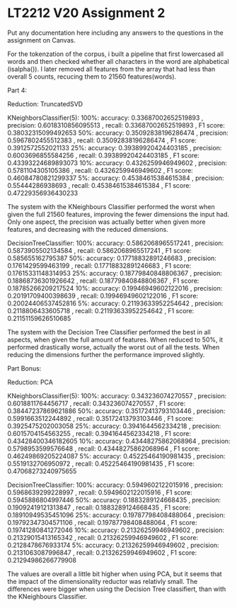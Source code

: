 # LT2212 V20 Assignment 2

Put any documentation here including any answers to the questions in the 
assignment on Canvas.

For the tokenzation of the corpus, i built a pipeline that first lowercased all words and then checked whether all characters in the word are alphabetical (isalpha()). I later removed all features from the array that had less than overall 5 counts, recucing them to 21560 features(words).

Part 4:

Reduction: TruncatedSVD

KNeighborsClassifier(5):
100%: accuracy:  0.33687002652519893 , precision:  0.6018310856095513 , recall:  0.33687002652519893 , F1 score:  0.38032315099492653
50%:  accuracy:  0.35092838196286474 , precision:  0.5967802455512383 , recall:  0.35092838196286474 , F1 score:  0.3912572552021133
25%:  accuracy:  0.39389920424403185 , precision:  0.6003696855584256 , recall:  0.39389920424403185 , F1 score:  0.43393224689893073
10%:  accuracy:  0.4326259946949602 , precision:  0.5781104305105386 , recall:  0.4326259946949602 , F1 score:  0.46084780821299337
5%:   accuracy:  0.45384615384615384 , precision:  0.55444286938693 , recall:  0.45384615384615384 , F1 score:  0.47229356936430233

The system with the KNeighbours Classifier performed the worst when given the full 21560 features, improving the fewer dimensions the input had. Only one aspect, the precision was actually better when given more features, and decreasing with the reduced dimensions.

DecisionTreeClassifier:
100%: accuracy:  0.5862068965517241 , precision:  0.5873905502134584 , recall:  0.5862068965517241 , F1 score:  0.585655162795387
50%:  accuracy:  0.17718832891246683 , precision:  0.1761429599463199 , recall:  0.17718832891246683 , F1 score:  0.17615331148314953
25%:  accuracy:  0.18779840848806367 , precision:  0.18868736301926642 , recall:  0.18779840848806367 , F1 score:  0.18785266209217524
10%:  accuracy:  0.19946949602122016 , precision:  0.20191709400398639 , recall:  0.19946949602122016 , F1 score:  0.20024406537452816
5%:   accuracy:  0.21193633952254642 , precision:  0.2118806433605718 , recall:  0.21193633952254642 , F1 score:  0.21151159626510685

The system with the Decision Tree Classifier performed the best in all aspects, when given the full amount of features. When reduced to 50%, it performed drastically worse, actually the worst out of all the tests. When reducing the dimensions further the performance improved slightly.

Part Bonus:

Reduction: PCA

KNeighborsClassifier(5):
100%: accuracy:  0.343236074270557 , precision:  0.6018811764456717 , recall:  0.343236074270557 , F1 score:  0.38447237869621886
50%:  accuracy:  0.35172413793103446 , precision:  0.5991663512244892 , recall:  0.35172413793103446 , F1 score:  0.3925475202003058
25%:  accuracy:  0.3941644562334218 , precision:  0.6015704154563255 , recall:  0.3941644562334218 , F1 score:  0.43428400346182605
10%:  accuracy:  0.43448275862068964 , precision:  0.5798953599576648 , recall:  0.43448275862068964 , F1 score:  0.46249869205224087
5%:   accuracy:  0.45225464190981435 , precision:  0.5519132706950972 , recall:  0.45225464190981435 , F1 score:  0.47068273240975655

DecisionTreeClassifier:
100%: accuracy:  0.5949602122015916 , precision:  0.5968639299228997 , recall:  0.5949602122015916 , F1 score:  0.5945886804997446
50%:  accuracy:  0.1883289124668435 , precision:  0.19092419121313847 , recall:  0.1883289124668435 , F1 score:  0.18910949535451096
25%:  accuracy:  0.19787798408488064 , precision:  0.19792347304571106 , recall:  0.19787798408488064 , F1 score:  0.19741280841272046
10%:  accuracy:  0.21326259946949602 , precision:  0.21329015413165342 , recall:  0.21326259946949602 , F1 score:  0.2128478676933174
5%:   accuracy:  0.21326259946949602 , precision:  0.2131063087996847 , recall:  0.21326259946949602 , F1 score:  0.21294986266779908


The values are overall a little bit higher when using PCA, but it seems that the impact of the dimensionality reductor was relativly small. The differences were bigger when using the Decision Tree classifiert, than with the KNeighbours Classifier.

